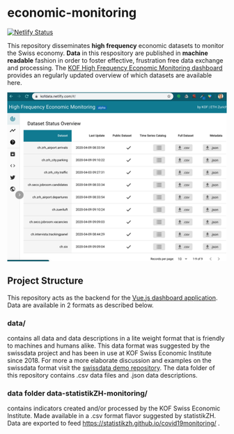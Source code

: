 # economic-monitoring

[![Netlify Status](https://api.netlify.com/api/v1/badges/79b229f6-c4b1-4d60-8392-7f9decb56f87/deploy-status)](https://app.netlify.com/sites/kofdata/deploys)


This repository disseminates **high frequency** economic datasets to monitor the Swiss economy.
**Data** in this respository are published in **machine readable** fashion in order to foster effective, frustration free data exchange and processing. The [KOF High Frequency Economic Monitoring dashboard](https://kofdata.netlify.com/#/) provides an regularly updated overview of which datasets are available here. 

![HFD Dashboard](dashboard.png)


## Project Structure 

This repository acts as the backend for the [Vue.js dashboard application](https://github.com/KOF-ch/hfd-dashboard). 
Data are available in 2 formats as described below.

### data/

contains all data and data descriptions in a lite weight format that is friendly to machines and humans alike. This data format was suggested by the swissdata project and has been in use at KOF Swiss Economic Institute since 2018. For more a more elaborate discussion and examples on the swissdata format visit the [swissdata demo repository](https://github.com/swissdata/demo). The data folder of this repository contains .csv data files and .json data descriptions.

### data folder data-statistikZH-monitoring/ 

contains indicators created and/or processed by the KOF Swiss Economic Institute. Made available in a .csv format flavor suggested by statistikZH. Data are exported to feed https://statistikzh.github.io/covid19monitoring/ .

